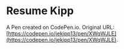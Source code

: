 # Resume Kipp

A Pen created on CodePen.io. Original URL: [https://codepen.io/jekipp13/pen/XWqWJLE](https://codepen.io/jekipp13/pen/XWqWJLE).

